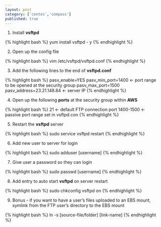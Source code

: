 ```yaml
---
layout: post
category: ['centos','compass']
published: true
---
```


1. Install **vsftpd**

{% highlight bash %}
yum install vsftpd - y
{% endhighlight %}

2. Open up the config file
 
{% highlight bash %}
vim /etc/vsftpd/vsftpd.conf
{% endhighlight %}

3. Add the following lines to the end of **vsftpd.conf**
 
{% highlight bash %}
pasv_enable=YES
pasv_min_port=1400 ← port range to be opened at the security group
pasv_max_port=1500
pasv_address=23.21.148.84 ← server IP
{% endhighlight %}

4. Open up the following **ports** at the security group within **AWS**
 
{% highlight bash %}
21 ← default FTP connection port
1400-1500 ← passive port range set in vsftpd.con
{% endhighlight %}

5. Restart the **vsftpd** server
 
{% highlight bash %}
sudo service vsftpd restart
{% endhighlight %}

6. Add new user to server for login
 
{% highlight bash %}
sudo adduser [username]
{% endhighlight %}

7. Give user a password so they can login
 
{% highlight bash %}
sudo passwd [username]
{% endhighlight %}

8. Add entry to auto start **vsftpd** on server restart

{% highlight bash %}
sudo chkconfig vsftpd on 
{% endhighlight %}

9. Bonus - if you want to have a user’s files uploaded to an EBS mount, symlink from the FTP user’s directory to the EBS mount

{% highlight bash %}
ln -s [source-file/folder] [link-name]
{% endhighlight %}